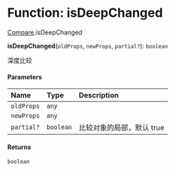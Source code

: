 # Function: isDeepChanged

[Compare](/auto-docs/utils/modules/Compare.md).isDeepChanged

**isDeepChanged**(`oldProps`, `newProps`, `partial?`): `boolean`

深度比较

#### Parameters

| Name | Type | Description |
| :------ | :------ | :------ |
| `oldProps` | `any` |  |
| `newProps` | `any` |  |
| `partial?` | `boolean` | 比较对象的局部，默认 true |

#### Returns

`boolean`
